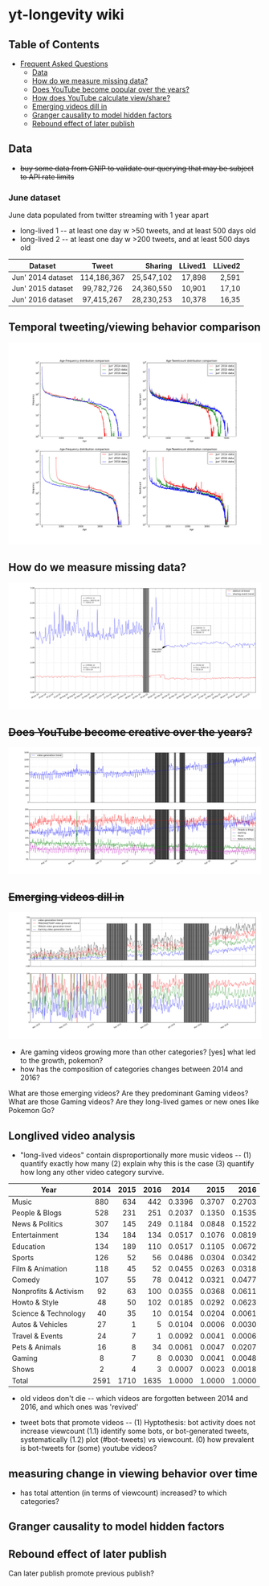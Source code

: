 # yt-longevity wiki

## Table of Contents

  * [Frequent Asked Questions](#yt-longevity-wiki)
    * [Data](#data)
    * [How do we measure missing data?](#)
    * [Does YouTube become popular over the years?](#)
    * [How does YouTube calculate view/share?](#)
    * [Emerging videos dill in](#)
    * [Granger causality to model hidden factors](#)
    * [Rebound effect of later publish](#)

## Data

* ~~buy some data from GNIP to validate our querying that may be subject to API rate limits~~

### June dataset

June data populated from twitter streaming with 1 year apart
* long-lived 1 -- at least one day w >50 tweets, and at least 500 days old
* long-lived 2 -- at least one day w >200 tweets, and at least 500 days old


| Dataset           | Tweet       | Sharing    | LLived1 | LLived2|
| ----------------- |:-----------:| ----------:| -------:| ------:|
| Jun' 2014 dataset | 114,186,367 | 25,547,102 | 17,898  | 2,591  |
| Jun' 2015 dataset | 99,782,726  | 24,360,550 | 10,901  | 17,10  |
| Jun' 2016 dataset | 97,415,267  | 28,230,253 | 10,378  | 16,35  |


## Temporal tweeting/viewing behavior comparison
![temporal diff age distribution](img/jun_data_with_3_years_apart.png)

## How do we measure missing data?
![approximate missing period](img/approximate_missing_period.png)

## ~~Does YouTube become creative over the years?~~
![temporal youtube upload change](img/temporal_youtube_upload_change.png)

## ~~Emerging videos dill in~~
![video generation growth breakdown](img/video_generation_growth_breakdown.png)
* Are gaming videos growing more than other categories? [yes] what led to the growth, pokemon?
* how has the composition of categories changes between 2014 and 2016?


What are those emerging videos? Are they predominant Gaming videos? What are those Gaming videos? Are they long-lived games or new ones like Pokemon Go?

## Longlived video analysis
* "long-lived videos" contain disproportionally more music videos -- (1) quantify exactly how many (2) explain why this is the case (3) quantify how long any other video category survive.

| Year                  | 2014 | 2015 | 2016 | 2014   | 2015   | 2016   |
| --------------------- | :---:| ----:| ----:| :-----:| ------:| ------:|
| Music                 | 880  | 634  | 442  | 0.3396 | 0.3707 | 0.2703 |
| People & Blogs        | 528  | 231  | 251  | 0.2037 | 0.1350 | 0.1535 |
| News & Politics       | 307  | 145  | 249  | 0.1184 | 0.0848 | 0.1522 |
| Entertainment         | 134  | 184  | 134  | 0.0517 | 0.1076 | 0.0819 |
| Education             | 134  | 189  | 110  | 0.0517 | 0.1105 | 0.0672 |
| Sports                | 126  | 52   | 56   | 0.0486 | 0.0304 | 0.0342 |
| Film & Animation      | 118  | 45   | 52   | 0.0455 | 0.0263 | 0.0318 |
| Comedy                | 107  | 55   | 78   | 0.0412 | 0.0321 | 0.0477 |
| Nonprofits & Activism | 92   | 63   | 100  | 0.0355 | 0.0368 | 0.0611 |
| Howto & Style         | 48   | 50   | 102  | 0.0185 | 0.0292 | 0.0623 |
| Science & Technology  | 40   | 35   | 10   | 0.0154 | 0.0204 | 0.0061 |
| Autos & Vehicles      | 27   | 1    | 5    | 0.0104 | 0.0006 | 0.0030 |
| Travel & Events       | 24   | 7    | 1    | 0.0092 | 0.0041 | 0.0006 |
| Pets & Animals        | 16   | 8    | 34   | 0.0061 | 0.0047 | 0.0207 |
| Gaming                | 8    | 7    | 8    | 0.0030 | 0.0041 | 0.0048 |
| Shows                 | 2    | 4    | 3    | 0.0007 | 0.0023 | 0.0018 |
| Total                 | 2591 | 1710 | 1635 | 1.0000 | 1.0000 | 1.0000 |

* old videos don't die -- which videos are forgotten between 2014 and 2016, and which ones was 'revived'

* tweet bots that promote videos -- (1) Hyptothesis: bot activity does not increase viewcount (1.1) identify some bots, or bot-generated tweets, systematically (1.2) plot (#bot-tweets) vs viewcount.  (0) how prevalent is bot-tweets for (some) youtube videos?

## measuring change in viewing behavior over time

* has total attention (in terms of viewcount) increased? to which categories?

## Granger causality to model hidden factors

## Rebound effect of later publish

Can later publish promote previous publish?

